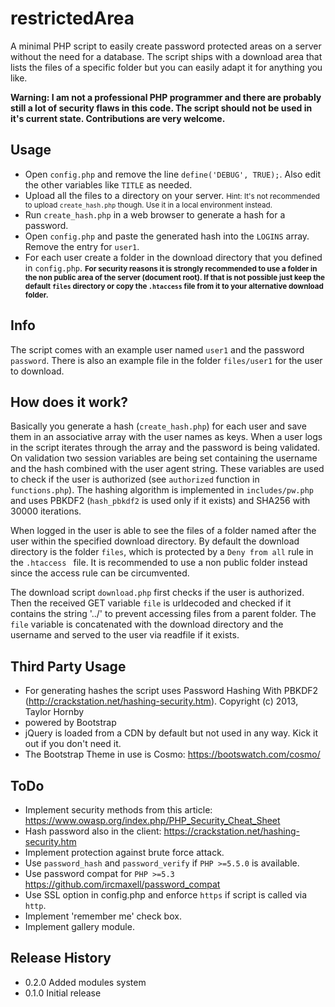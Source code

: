 restrictedArea
==============
A minimal PHP script to easily create password protected areas on a server without the need for a database. The script ships with a download area that lists the files of a specific folder but you can easily adapt it for anything you like.

**Warning: I am not a professional PHP programmer and there are probably still a lot of security flaws in this code. The script should not be used in it's current state. Contributions are very welcome.**

## Usage
- Open `config.php` and remove the line `define('DEBUG', TRUE);`.
  Also edit the other variables like `TITLE` as needed.
- Upload all the files to a directory on your server.
  <small>Hint: It's not recommended to upload `create_hash.php` though. Use it in a local environment instead.</small>
- Run `create_hash.php` in a web browser to generate a hash for a password.
- Open `config.php` and paste the generated hash into the `LOGINS` array. Remove the entry for ``user1``.
- For each user create a folder in the download directory that you defined in `config.php`.
<small>**For security reasons it is strongly recommended to use a folder in the non public area of the server (document root). If that is not possible just keep the default `files` directory or copy the `.htaccess` file from it to your alternative download folder.**</small>

## Info
The script comes with an example user named ``user1`` and the password ``password``. There is also an example file in the folder `files/user1` for the user to download.

## How does it work?
Basically you generate a hash (`create_hash.php`) for each user and save them in an associative array with the user names as keys. When a user logs in the script iterates through the array and the password is being validated. On validation two session variables are being set containing the username and the hash combined with the user agent string. These variables are used to check if the user is authorized (see `authorized` function in `functions.php`).
The hashing algorithm is implemented in `includes/pw.php` and uses PBKDF2 (`hash_pbkdf2` is used only if it exists) and SHA256 with 30000 iterations.

When logged in the user is able to see the files of a folder named after the user within the specified download directory. By default the download directory is the folder `files`, which is protected by a `Deny from all` rule in the `.htaccess ` file. It is recommended to use a non public folder instead since the access rule can be circumvented.

The download script `download.php` first checks if the user is authorized. Then the received GET variable `file` is urldecoded and checked if it contains the string '../' to prevent accessing files from a parent folder. The `file` variable is concatenated with the download directory and the username and served to the user via readfile if it exists.

## Third Party Usage
- For generating hashes the script uses Password Hashing With PBKDF2 (http://crackstation.net/hashing-security.htm). Copyright (c) 2013, Taylor Hornby
- powered by Bootstrap
- jQuery is loaded from a CDN by default but not used in any way. Kick it out if you don't need it.
- The Bootstrap Theme in use is Cosmo: https://bootswatch.com/cosmo/

## ToDo
- Implement security methods from this article: https://www.owasp.org/index.php/PHP_Security_Cheat_Sheet
- Hash password also in the client: https://crackstation.net/hashing-security.htm
- Implement protection against brute force attack.
- Use `password_hash` and `password_verify` if `PHP >=5.5.0` is available.
- Use password compat for `PHP >=5.3` https://github.com/ircmaxell/password_compat
- Use SSL option in config.php and enforce `https` if script is called via `http`.
- Implement 'remember me' check box.
- Implement gallery module.

## Release History

* 0.2.0 Added modules system
* 0.1.0 Initial release
